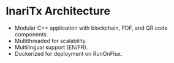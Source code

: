 # InariTx Architecture
- Modular C++ application with blockchain, PDF, and QR code components.
- Multithreaded for scalability.
- Multilingual support (EN/FR).
- Dockerized for deployment on RunOnFlux.